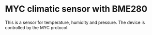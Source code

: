 # MYC climatic sensor  with BME280

This is a sensor for temperature, humidity and pressure. 
The device is controlled by the MYC protocol.


